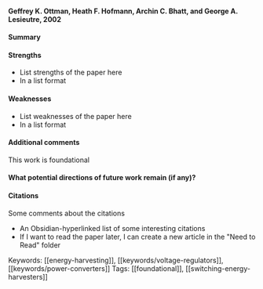 #### Geffrey K. Ottman, Heath F. Hofmann, Archin C. Bhatt, and George A. Lesieutre, 2002
#### Summary


#### Strengths
  - List strengths of the paper here
  - In a list format

#### Weaknesses
  - List weaknesses of the paper here
  - In a list format

#### Additional comments
This work is foundational 

#### What potential directions of future work remain (if any)?

#### Citations
Some comments about the citations
 - An Obsidian-hyperlinked list of some interesting citations
 - If I want to read the paper later, I can create a new article in the "Need to Read" folder

Keywords: [[energy-harvesting]], [[keywords/voltage-regulators]], [[keywords/power-converters]]
Tags: [[foundational]], [[switching-energy-harvesters]]